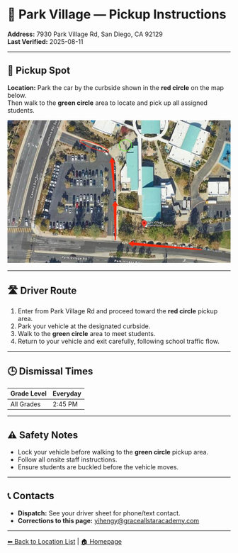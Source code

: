 # 🚌 Park Village — Pickup Instructions

**Address:** 7930 Park Village Rd, San Diego, CA 92129  
**Last Verified:** 2025-08-11

---

## 📍 Pickup Spot
**Location:** Park the car by the curbside shown in the **red circle** on the map below.  
Then walk to the **green circle** area to locate and pick up all assigned students.

![Park Village Map](Park_Village.jpg)

---

## 🛣️ Driver Route
1. Enter from Park Village Rd and proceed toward the **red circle** pickup area.  
2. Park your vehicle at the designated curbside.  
3. Walk to the **green circle** area to meet students.  
4. Return to your vehicle and exit carefully, following school traffic flow.

---

## 🕒 Dismissal Times

| Grade Level | Everyday |
|-------------|----------|
| All Grades  | 2:45 PM  |

---

## ⚠ Safety Notes
- Lock your vehicle before walking to the **green circle** pickup area.  
- Follow all onsite staff instructions.  
- Ensure students are buckled before the vehicle moves.

---

## 📞 Contacts
- **Dispatch:** See your driver sheet for phone/text contact.  
- **Corrections to this page:** [yihengy@graceallstaracademy.com](mailto:yihengy@graceallstaracademy.com)

---

[⬅ Back to Location List](../Location_detail.md) | [🏠 Homepage](../README.md)
